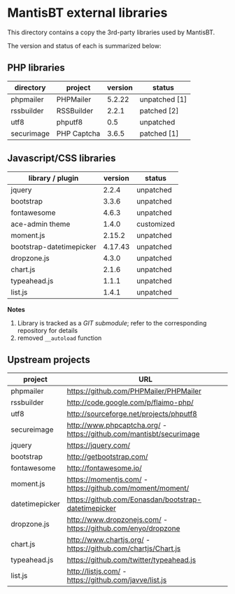 MantisBT external libraries
===========================

This directory contains a copy the 3rd-party libraries used by MantisBT.

The version and status of each is summarized below:

## PHP libraries

directory       | project         | version   | status
----------------|-----------------|-----------|---------------
phpmailer       | PHPMailer       | 5.2.22    | unpatched [1]
rssbuilder      | RSSBuilder      | 2.2.1     | patched [2]
utf8            | phputf8         | 0.5       | unpatched
securimage      | PHP Captcha     | 3.6.5     | patched [1]


## Javascript/CSS libraries

library / plugin                  | version   | status
----------------------------------|-----------|---------------
jquery                            | 2.2.4     | unpatched
bootstrap                         | 3.3.6     | unpatched
fontawesome                       | 4.6.3     | unpatched
ace-admin theme                   | 1.4.0     | customized
moment.js                         | 2.15.2    | unpatched
bootstrap-datetimepicker          | 4.17.43   | unpatched
dropzone.js                       | 4.3.0     | unpatched
chart.js                          | 2.1.6     | unpatched
typeahead.js                      | 1.1.1     | unpatched 
list.js                           | 1.4.1     | unpatched

  
**Notes**

1. Library is tracked as a *GIT submodule*; refer to the corresponding
   repository for details
2. removed `__autoload` function


Upstream projects
-----------------

project         | URL
----------------|--------------------------------------------------------------------
phpmailer       | https://github.com/PHPMailer/PHPMailer
rssbuilder      | http://code.google.com/p/flaimo-php/
utf8            | http://sourceforge.net/projects/phputf8
secureimage     | http://www.phpcaptcha.org/ - https://github.com/mantisbt/securimage
jquery          | https://jquery.com/
bootstrap       | http://getbootstrap.com/
fontawesome     | http://fontawesome.io/
moment.js       | https://momentjs.com/ - https://github.com/moment/moment/
datetimepicker  | https://github.com/Eonasdan/bootstrap-datetimepicker
dropzone.js     | http://www.dropzonejs.com/ - https://github.com/enyo/dropzone
chart.js        | http://www.chartjs.org/ - https://github.com/chartjs/Chart.js
typeahead.js    | https://github.com/twitter/typeahead.js
list.js         | http://listjs.com/ - https://github.com/javve/list.js
